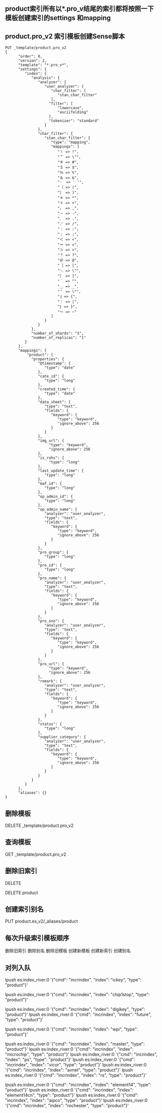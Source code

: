 
## product索引所有以*.pro_v结尾的索引都将按照一下模板创建索引的settings 和mapping

## product.pro_v2 索引模板创建Sense脚本

```
PUT _template/product.pro_v2
{
      "order": 0,
      "version": 2,
      "template": "*.pro_v*",
      "settings": {
         "index": {
            "analysis": {
               "analyzer": {
                  "user_analyzer": {
                     "char_filter": [
                        "stan_char_filter"
                     ],
                    "filter": [
                        "lowercase",
                        "asciifolding"
                    ],
                    "tokenizer": "standard"
                  }
               },
               "char_filter": {
                  "stan_char_filter": {
                     "type": "mapping",
                     "mappings": [
                        "！ => !",
                        "＂ => \"",
                        "＃ => #",
                        "＄ => $",
                        "％ => %",
                        "＆ => &",
                        "·  => ' '",
                        "（ => (",
                        "） => )",
                        "＊ => *",
                        "＋ => +",
                        "， => ,",
                        "－ => -",
                        "． => .",
                        "／ => /",
                        "： => :",
                        "； => ;",
                        "＜ => <",
                        "＝ => =",
                        "＞ => >",
                        "？ => ?",
                        "＠ => @",
                        "［ => [",
                        "＼ => \"",
                        "］ => ]",
                        "＾ => ^",
                        "＿ => _",
                        "＇ => \"",
                        "｛ => {",
                        "｜ => |",
                        "｝ => }",
                        "～ => ~"
                     ]
                  }
               }
            },
            "number_of_shards": "5",
            "number_of_replicas": "1"
         }
      },
      "mappings": {
	      "product": {
            "properties": {
               "@timestamp": {
                  "type": "date"
               },
               "cate_id": {
                  "type": "long"
               },
               "created_time": {
                  "type": "date"
               },
               "data_sheet": {
                  "type": "text",
                  "fields": {
                     "keyword": {
                        "type": "keyword",
                        "ignore_above": 256
                     }
                  }
               },
               "img_url": {
                    "type": "keyword",
                    "ignore_above": 256                                       
               },
               "is_rohs": {
                    "type": "long"
               },
               "last_update_time": {
                  "type": "long"
               },
               "maf_id": {
                  "type": "long"
               },
               "op_admin_id": {
                  "type": "long"
               },
               "op_admin_name": {
			      "analyzer": "user_analyzer",
                  "type": "text",
                  "fields": {
                     "keyword": {
                        "type": "keyword",
                        "ignore_above": 256
                     }
                  }
               },
               "pro_group": {
                  "type": "long"
               },
               "pro_id": {
                  "type": "long"
               },
               "pro_name": {
			      "analyzer": "user_analyzer",
                  "type": "text",
                  "fields": {
                     "keyword": {
                        "type": "keyword",
                        "ignore_above": 256
                     }
                  }
               },
               "pro_sno": {
			      "analyzer": "user_analyzer",
                  "type": "text",
                  "fields": {
                     "keyword": {
                        "type": "keyword",
                        "ignore_above": 256
                     }
                  }
               },
               "pro_url": {
                    "type": "keyword",
                    "ignore_above": 256
               },
               "remark": {
			      "analyzer": "user_analyzer",
                  "type": "text",
                  "fields": {
                     "keyword": {
                        "type": "keyword",
                        "ignore_above": 256
                     }
                  }
               },
               "status": {
                  "type": "long"
               },
               "supplier_category": {
			      "analyzer": "user_analyzer",
                  "type": "text",
                  "fields": {
                     "keyword": {
                        "type": "keyword",
                        "ignore_above": 256
                     }
                  }
               }
            }
         }
      },
      "aliases": {}
}

```

## 删除模板
DELETE _template/product.pro_v2

## 查询模板
GET _template/product.pro_v2


## 删除旧索引
DELETE 

DELETE product

## 创建索引别名

PUT  product.es_v2/_aliases/product


## 每次升级索引模板顺序

删除旧索引
删除别名
删除旧模板
创建新模板
创建新索引
创建别名


## 对列入队
lpush es:index_river:0  '{"cmd": "incrindex", "index": "ickey", "type": "product"}'

lpush es:index_river:0  '{"cmd": "incrindex", "index": "chip1stop", "type": "product"}'

lpush es:index_river:0  '{"cmd": "incrindex", "index": "digikey", "type": "product"}'
lpush es:index_river:0  '{"cmd": "incrindex", "index": "future", "type": "product"}'


lpush es:index_river:0  '{"cmd": "incrindex", "index": "wpi", "type": "product"}'

lpush es:index_river:0  '{"cmd": "incrindex", "index": "master", "type": "product"}'
lpush es:index_river:0  '{"cmd": "incrindex", "index": "microchip", "type": "product"}'
lpush es:index_river:0  '{"cmd": "incrindex", "index": "ps", "type": "product"}'
lpush es:index_river:0  '{"cmd": "incrindex", "index": "vicor", "type": "product"}'
lpush es:index_river:0  '{"cmd": "incrindex", "index": "avnet", "type": "product"}'
lpush es:index_river:0  '{"cmd": "incrindex", "index": "rs", "type": "product"}'

lpush es:index_river:0  '{"cmd": "incrindex", "index": "element14", "type": "product"}'
lpush es:index_river:0  '{"cmd": "incrindex", "index": "element14cn", "type": "product"}'
lpush es:index_river:0  '{"cmd": "incrindex", "index": "aipco", "type": "product"}'
lpush es:index_river:0  '{"cmd": "incrindex", "index": "rochester", "type": "product"}'